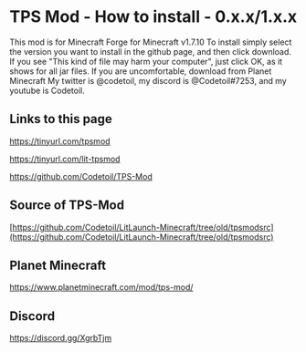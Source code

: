 # TPS Mod - How to install - 0.x.x/1.x.x
This mod is for Minecraft Forge for Minecraft v1.7.10
To install simply select the version you want to install in the github page, and then click download.
If you see "This kind of file may harm your computer", just click OK, as it shows for all jar files. If you are uncomfortable, download from Planet Minecraft
My twitter is @codetoil, my discord is @Codetoil#7253, and my youtube is Codetoil.

## Links to this page

https://tinyurl.com/tpsmod

https://tinyurl.com/lit-tpsmod

https://github.com/Codetoil/TPS-Mod

## Source of TPS-Mod
[https://github.com/Codetoil/LitLaunch-Minecraft/tree/old/tpsmodsrc](https://github.com/Codetoil/LitLaunch-Minecraft/tree/old/tpsmodsrc)

## Planet Minecraft
https://www.planetminecraft.com/mod/tps-mod/

## Discord
https://discord.gg/XgrbTjm
